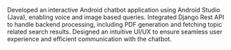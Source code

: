 Developed an interactive Android chatbot application using Android Studio (Java), enabling voice and image
based queries. Integrated Django Rest API to handle backend processing, including PDF generation and fetching topic
related search results. Designed an intuitive UI/UX to ensure seamless user experience and efficient communication with the 
chatbot. 
